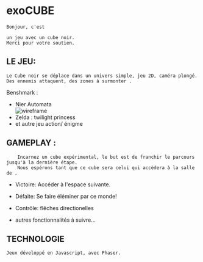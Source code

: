 # exoCUBE

    Bonjour, c'est     

    un jeu avec un cube noir.
    Merci pour votre soutien.


## LE JEU:

    Le Cube noir se déplace dans un univers simple, jeu 2D, caméra plongé. Des ennemis attaquent, des zones à surmonter .
 
 Benshmark :
  * Nier Automata <br/>
  ![wireframe](https://preview.ibb.co/mdfm3F/Sans_titre20170529103047.png "wireframe 1")
  * Zelda : twilight princess
  * et autre jeu action/ énigme  
 
## GAMEPLAY :
    
        Incarnez un cube expérimental, le but est de franchir le parcours jusqu'à la dernière étape.
        Nous espérons tant que ce cube sera celui qui accèdera à la salle de . 

  * Victoire:
      Accéder à l'espace suivante.
  * Défaite:
      Se faire éléminer par ce monde! 
    
  * Contrôle:
     flêches directionelles
   
  * autres fonctionnalités à suivre...
   

## TECHNOLOGIE
    
    Jeux développé en Javascript, avec Phaser.
